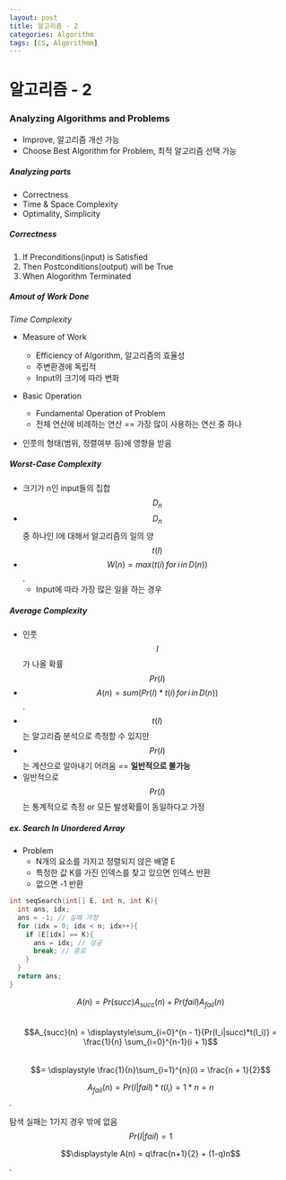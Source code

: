 ```yaml
---
layout: post
title: 알고리즘 - 2
categories: Algorithm
tags: [CS, Algorithmm]
---
```


# 알고리즘 - 2

### Analyzing Algorithms and Problems

- Improve, 알고리즘 개선 가능
- Choose Best Algorithm for Problem, 최적 알고리즘 선택 가능

##### Analyzing parts

- Correctness
- Time & Space Complexity
- Optimality, Simplicity

##### Correctness

1. If Preconditions(input) is Satisfied
2. Then Postconditions(output) will be True
3. When Alogorithm Terminated

##### Amout of Work Done

_Time Complexity_

- Measure of Work

  - Efficiency of Algorithm, 알고리즘의 효율성
  - 주변환경에 독립적
  - Input의 크기에 따라 변화

- Basic Operation

  - Fundamental Operation of Problem
  - 전체 연산에 비례하는 연산 == 가장 많이 사용하는 연산 중 하나

- 인풋의 형태(범위, 정렬여부 등)에 영향을 받음

##### Worst-Case Complexity

- 크기가 n인 input들의 집합 $$D_n$$
- $$D_n$$ 중 하나인 I에 대해서 알고리즘의 일의 양 $$t(I)$$
- $$W(n) = max(t(i)\,for\,i\,in\,D(n))$$.
  - Input에 따라 가장 많은 일을 하는 경우

##### Average Complexity

- 인풋 $$I$$가 나올 확률 $$Pr(I)$$
- $$A(n) = sum(Pr(I)*t(i)\,for\,i\,in\,D(n))$$.
- $$t(I)$$는 알고리즘 분석으로 측정할 수 있지만
- $$Pr(I)$$는 계산으로 알아내기 어려움 == **일반적으로 불가능**
- 일반적으로 $$Pr(I)$$는 통계적으로 측정 or 모든 발생확률이 동일하다고 가정

##### ex. Search In Unordered Array

- Problem
  - N개의 요소를 가지고 정렬되지 않은 배열 E
  - 특정한 값 K를 가진 인덱스를 찾고 있으면 인덱스 반환
  - 없으면 -1 반환

```c
int seqSearch(int[] E, int n, int K){
  int ans, idx;
  ans = -1; // 실패 가정
  for (idx = 0; idx < n; idx++){
    if (E[idx] == K){
      ans = idx; // 성공
      break; // 종료
    }
  }
  return ans;
}
```

$$A(n) = Pr(succ)A_{succ}(n) + Pr(fail)A_{fail}(n)$$  
$$A_{succ}(n) = \displaystyle\sum_{i=0}^{n - 1}{Pr(I_i|succ)*t(I_i)} = \frac{1}{n} \sum_{i=0}^{n-1}(i + 1)$$  
$$= \displaystyle \frac{1}{n}\sum_{i=1}^{n}(i) = \frac{n + 1}{2}$$

$$A_{fail}(n) = Pr(I|fail)*t(I_i) = 1*n = n$$.

탐색 실패는 1가지 경우 밖에 없음
$$Pr(I|fail) = 1$$

$$\displaystyle A(n) = q\frac{n+1}{2} + (1-q)n$$.
